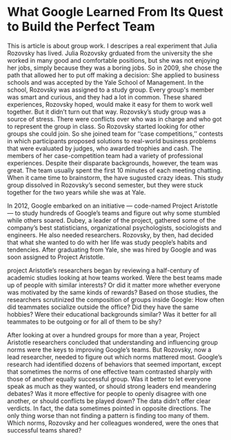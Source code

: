 
# What Google Learned From Its Quest to Build the Perfect Team
This is article is about group work. I descripes a real experiment that Julia Rozovsky has lived. Julia Rozovsky grduated from the university the she worked in many good and comfortable positions, but she was not enjoying her jobs, simply because they was a boring jobs. So in 2009, she chose the path that allowed her to put off making a decision: She applied to business schools and was accepted by the Yale School of Management. In the school, Rozovsky was assigned to a study group. Every group's member was smart and curious, and they had a lot in common. These shared experiences, Rozovsky hoped, would make it easy for them to work well together. But it didn’t turn out that way. Rozovsky’s study group was a source of stress. There were conflicts over who was in charge and who got to represent the group in class. So Rozovsky started looking for other groups she could join. So she joined team for ‘‘case competitions,’’ contests in which participants proposed solutions to real-world business problems that were evaluated by judges, who awarded trophies and cash. The members of her case-competition team had a variety of professional experiences. Despite their disparate backgrounds, however, the team was great. The team usually spent the first 10 minutes of each meeting chatting. When it came time to brainstorm, the have sugusted crazy ideas. This study group dissolved in Rozovsky’s second semester, but they were stuck together for the two years while she was at Yale.  

In 2012, Google embarked on an initiative — code-named Project Aristotle — to study hundreds of Google’s teams and figure out why some stumbled while others soared. Dubey, a leader of the project, gathered some of the company’s best statisticians, organizational psychologists, sociologists and engineers. He also needed researchers. Rozovsky, by then, had decided that what she wanted to do with her life was study people’s habits and tendencies. After graduating from Yale, she was hired by Google and was soon assigned to Project Aristotle.  

project Aristotle’s researchers began by reviewing a half-century of academic studies looking at how teams worked. Were the best teams made up of people with similar interests? Or did it matter more whether everyone was motivated by the same kinds of rewards? Based on those studies, the researchers scrutinized the composition of groups inside Google: How often did teammates socialize outside the office? Did they have the same hobbies? Were their educational backgrounds similar? Was it better for all teammates to be outgoing or for all of them to be shy?  

After looking at over a hundred groups for more than a year, Project Aristotle researchers concluded that understanding and influencing group norms were the keys to improving Google’s teams. But Rozovsky, now a lead researcher, needed to figure out which norms mattered most. Google’s research had identified dozens of behaviors that seemed important, except that sometimes the norms of one effective team contrasted sharply with those of another equally successful group. Was it better to let everyone speak as much as they wanted, or should strong leaders end meandering debates? Was it more effective for people to openly disagree with one another, or should conflicts be played down? The data didn’t offer clear verdicts. In fact, the data sometimes pointed in opposite directions. The only thing worse than not finding a pattern is finding too many of them. Which norms, Rozovsky and her colleagues wondered, were the ones that successful teams shared?

